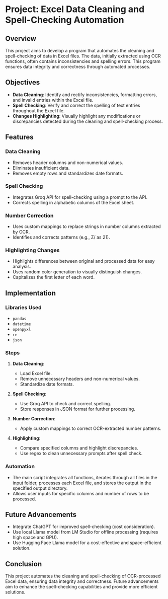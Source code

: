 # Project: Excel Data Cleaning and Spell-Checking Automation

## Overview
This project aims to develop a program that automates the cleaning and spell-checking of data in Excel files. The data, initially extracted using OCR functions, often contains inconsistencies and spelling errors. This program ensures data integrity and correctness through automated processes.

## Objectives
- **Data Cleaning**: Identify and rectify inconsistencies, formatting errors, and invalid entries within the Excel file.
- **Spell Checking**: Verify and correct the spelling of text entries throughout the Excel file.
- **Changes Highlighting**: Visually highlight any modifications or discrepancies detected during the cleaning and spell-checking process.

## Features

### Data Cleaning
- Removes header columns and non-numerical values.
- Eliminates insufficient data.
- Removes empty rows and standardizes date formats.

### Spell Checking
- Integrates Groq API for spell-checking using a prompt to the API.
- Corrects spelling in alphabetic columns of the Excel sheet.

### Number Correction
- Uses custom mappings to replace strings in number columns extracted by OCR.
- Identifies and corrects patterns (e.g., Z/ as 21).

### Highlighting Changes
- Highlights differences between original and processed data for easy analysis.
- Uses random color generation to visually distinguish changes.
- Capitalizes the first letter of each word.

## Implementation

### Libraries Used
- `pandas`
- `datetime`
- `openpyxl`
- `re`
- `json`

### Steps
1. **Data Cleaning**:
   - Load Excel file.
   - Remove unnecessary headers and non-numerical values.
   - Standardize date formats.
   
2. **Spell Checking**:
   - Use Groq API to check and correct spelling.
   - Store responses in JSON format for further processing.
   
3. **Number Correction**:
   - Apply custom mappings to correct OCR-extracted number patterns.
   
4. **Highlighting**:
   - Compare specified columns and highlight discrepancies.
   - Use regex to clean unnecessary prompts after spell check.

### Automation
- The main script integrates all functions, iterates through all files in the input folder, processes each Excel file, and stores the output in the specified output directory.
- Allows user inputs for specific columns and number of rows to be processed.

## Future Advancements
- Integrate ChatGPT for improved spell-checking (cost consideration).
- Use local Llama model from LM Studio for offline processing (requires high space and GPU).
- Use Hugging Face Llama model for a cost-effective and space-efficient solution.

## Conclusion
This project automates the cleaning and spell-checking of OCR-processed Excel data, ensuring data integrity and correctness. Future advancements aim to enhance the spell-checking capabilities and provide more efficient solutions.
